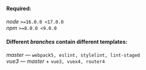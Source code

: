 #### Required:
*node* `>=16.0.0 <17.0.0`  
*npm* `>=8.0.0 <9.0.0`  

#### Different *branches* contain different templates:
*master* — `webpack5, eslint, stylelint, lint-staged`  
*vue3* — *master* + `vue3, vuex4, router4`   

